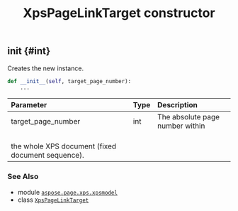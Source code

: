 ﻿---
title: XpsPageLinkTarget constructor
second_title: Aspose.Page for Python via .NET API References
description: 
type: docs
weight: 10
url: /python-net/aspose.page.xps.xpsmodel/xpspagelinktarget/__init__/
is_root: false
---

## __init__ {#int}

Creates the new instance.



```python
def __init__(self, target_page_number):
    ...
```


| Parameter | Type | Description |
| :- | :- | :- |
| target_page_number | int | The absolute page number within <br/>the whole XPS document (fixed document sequence). |



### See Also
* module [`aspose.page.xps.xpsmodel`](../../)
* class [`XpsPageLinkTarget`](/page/python-net/aspose.page.xps.xpsmodel/xpspagelinktarget)
